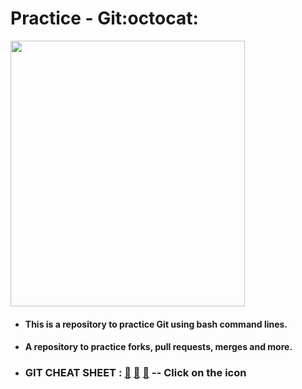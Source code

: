 # Practice - Git:octocat: 

<img align="center" src="https://octodex.github.com/images/daftpunktocat-thomas.gif" height='425' width='375'/> 

- #### This is a repository to practice Git using bash command lines.
- #### A repository to practice forks, pull requests, merges and more. 

- ### GIT CHEAT SHEET : [📕](https://training.github.com/downloads/github-git-cheat-sheet.pdf) [📘](https://education.github.com/git-cheat-sheet-education.pdf) [📗](https://about.gitlab.com/images/press/git-cheat-sheet.pdf) -- Click on the icon      
  
 
